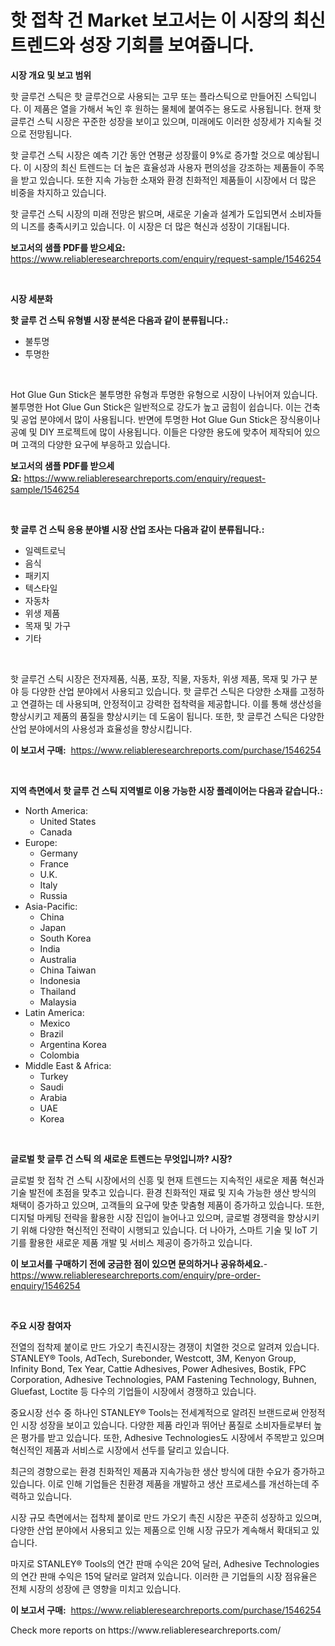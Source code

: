 <p><h1>핫 접착 건 Market 보고서는 이 시장의 최신 트렌드와 성장 기회를 보여줍니다.</h1></p><p><strong>시장 개요 및 보고 범위</strong></p>
<p><p>핫 글루건 스틱은 핫 글루건으로 사용되는 고무 또는 플라스틱으로 만들어진 스틱입니다. 이 제품은 열을 가해서 녹인 후 원하는 물체에 붙여주는 용도로 사용됩니다. 현재 핫 글루건 스틱 시장은 꾸준한 성장을 보이고 있으며, 미래에도 이러한 성장세가 지속될 것으로 전망됩니다. </p><p>핫 글루건 스틱 시장은 예측 기간 동안 연평균 성장률이 9%로 증가할 것으로 예상됩니다. 이 시장의 최신 트렌드는 더 높은 효율성과 사용자 편의성을 강조하는 제품들이 주목을 받고 있습니다. 또한 지속 가능한 소재와 환경 친화적인 제품들이 시장에서 더 많은 비중을 차지하고 있습니다.</p><p>핫 글루건 스틱 시장의 미래 전망은 밝으며, 새로운 기술과 설계가 도입되면서 소비자들의 니즈를 충족시키고 있습니다. 이 시장은 더 많은 혁신과 성장이 기대됩니다.</p></p>
<p><strong>보고서의 샘플 PDF를 받으세요:</strong> <a href="https://www.reliableresearchreports.com/enquiry/request-sample/1546254">https://www.reliableresearchreports.com/enquiry/request-sample/1546254</a></p>
<p>&nbsp;</p>
<p><strong>시장 세분화</strong></p>
<p><strong>핫 글루 건 스틱 유형별 시장 분석은 다음과 같이 분류됩니다.:</strong></p>
<p><ul><li>불투명</li><li>투명한</li></ul></p>
<p>&nbsp;</p>
<p><p>Hot Glue Gun Stick은 불투명한 유형과 투명한 유형으로 시장이 나뉘어져 있습니다. 불투명한 Hot Glue Gun Stick은 일반적으로 강도가 높고 굽힘이 쉽습니다. 이는 건축 및 공업 분야에서 많이 사용됩니다. 반면에 투명한 Hot Glue Gun Stick은 장식용이나 공예 및 DIY 프로젝트에 많이 사용됩니다. 이들은 다양한 용도에 맞추어 제작되어 있으며 고객의 다양한 요구에 부응하고 있습니다.</p></p>
<p><strong>보고서의 샘플 PDF를 받으세요:</strong>&nbsp;<a href="https://www.reliableresearchreports.com/enquiry/request-sample/1546254">https://www.reliableresearchreports.com/enquiry/request-sample/1546254</a></p>
<p>&nbsp;</p>
<p><strong> 핫 글루 건 스틱 응용 분야별 시장 산업 조사는 다음과 같이 분류됩니다.:</strong></p>
<p><ul><li>일렉트로닉</li><li>음식</li><li>패키지</li><li>텍스타일</li><li>자동차</li><li>위생 제품</li><li>목재 및 가구</li><li>기타</li></ul></p>
<p>&nbsp;</p>
<p><p>핫 글루건 스틱 시장은 전자제품, 식품, 포장, 직물, 자동차, 위생 제품, 목재 및 가구 분야 등 다양한 산업 분야에서 사용되고 있습니다. 핫 글루건 스틱은 다양한 소재를 고정하고 연결하는 데 사용되며, 안정적이고 강력한 접착력을 제공합니다. 이를 통해 생산성을 향상시키고 제품의 품질을 향상시키는 데 도움이 됩니다. 또한, 핫 글루건 스틱은 다양한 산업 분야에서의 사용성과 효율성을 향상시킵니다.</p></p>
<p><strong>이 보고서 구매:</strong>&nbsp; <a href="https://www.reliableresearchreports.com/purchase/1546254">https://www.reliableresearchreports.com/purchase/1546254</a></p>
<p>&nbsp;</p>
<p><strong>지역 측면에서 핫 글루 건 스틱 지역별로 이용 가능한 시장 플레이어는 다음과 같습니다.:</strong></p>
<p><ul>
    <li>
        North America:
        <ul>
            <li>United States</li>
            <li>Canada</li>
        </ul>
    </li>
    <li>
        Europe:
        <ul>
            <li>Germany</li>
            <li>France</li>
            <li>U.K.</li>
            <li>Italy</li>
            <li>Russia</li>
        </ul>
    </li>
    <li>
        Asia-Pacific:
        <ul>
            <li>China</li>
            <li>Japan</li>
            <li>South Korea</li>
            <li>India</li>
            <li>Australia</li>
            <li>China Taiwan</li>
            <li>Indonesia</li>
            <li>Thailand</li>
            <li>Malaysia</li>
        </ul>
    </li>
    <li>
        Latin America:
        <ul>
            <li>Mexico</li>
            <li>Brazil</li>
            <li>Argentina Korea</li>
            <li>Colombia</li>
        </ul>
    </li>
    <li>
        Middle East & Africa:
        <ul>
            <li>Turkey</li>
            <li>Saudi</li>
            <li>Arabia</li>
            <li>UAE</li>
            <li>Korea</li>
        </ul>
    </li>
    </ul></p>
<p>&nbsp;</p>
<p><strong>글로벌 핫 글루 건 스틱 의 새로운 트렌드는 무엇입니까? 시장?</strong></p>
<p><p>글로벌 핫 접착 건 스틱 시장에서의 신흥 및 현재 트렌드는 지속적인 새로운 제품 혁신과 기술 발전에 초점을 맞추고 있습니다. 환경 친화적인 재료 및 지속 가능한 생산 방식의 채택이 증가하고 있으며, 고객들의 요구에 맞춘 맞춤형 제품이 증가하고 있습니다. 또한, 디지털 마케팅 전략을 활용한 시장 진입이 늘어나고 있으며, 글로벌 경쟁력을 향상시키기 위해 다양한 혁신적인 전략이 시행되고 있습니다. 더 나아가, 스마트 기술 및 IoT 기기를 활용한 새로운 제품 개발 및 서비스 제공이 증가하고 있습니다.</p></p>
<p><strong>이 보고서를 구매하기 전에 궁금한 점이 있으면 문의하거나 공유하세요.</strong>- <a href="https://www.reliableresearchreports.com/enquiry/pre-order-enquiry/1546254">https://www.reliableresearchreports.com/enquiry/pre-order-enquiry/1546254</a></p>
<p>&nbsp;</p>
<p><strong>주요 시장 참여자</strong></p>
<p><p>전열의 접착제 붙이로 만드 가오기 촉진시장는 경쟁이 치열한 것으로 알려져 있습니다. STANLEY® Tools, AdTech, Surebonder, Westcott, 3M, Kenyon Group, Infinity Bond, Tex Year, Cattie Adhesives, Power Adhesives, Bostik, FPC Corporation, Adhesive Technologies, PAM Fastening Technology, Buhnen, Gluefast, Loctite 등 다수의 기업들이 시장에서 경쟁하고 있습니다.</p><p>중요시장 선수 중 하나인 STANLEY® Tools는 전세계적으로 알려진 브랜드로써 안정적인 시장 성장을 보이고 있습니다. 다양한 제품 라인과 뛰어난 품질로 소비자들로부터 높은 평가를 받고 있습니다. 또한, Adhesive Technologies도 시장에서 주목받고 있으며 혁신적인 제품과 서비스로 시장에서 선두를 달리고 있습니다.</p><p>최근의 경향으로는 환경 친화적인 제품과 지속가능한 생산 방식에 대한 수요가 증가하고 있습니다. 이로 인해 기업들은 친환경 제품을 개발하고 생산 프로세스를 개선하는데 주력하고 있습니다.</p><p>시장 규모 측면에서는 접착제 붙이로 만드 가오기 촉진 시장은 꾸준히 성장하고 있으며, 다양한 산업 분야에서 사용되고 있는 제품으로 인해 시장 규모가 계속해서 확대되고 있습니다.</p><p>마지로 STANLEY® Tools의 연간 판매 수익은 20억 달러, Adhesive Technologies의 연간 판매 수익은 15억 달러로 알려져 있습니다. 이러한 큰 기업들의 시장 점유율은 전체 시장의 성장에 큰 영향을 미치고 있습니다.</p></p>
<p><strong>이 보고서 구매:</strong>&nbsp;&nbsp;<a href="https://www.reliableresearchreports.com/purchase/1546254">https://www.reliableresearchreports.com/purchase/1546254</a></p>
<p>Check more reports on https://www.reliableresearchreports.com/</p>
